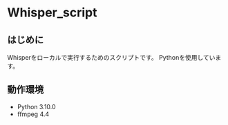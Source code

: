 # Whisper_script

## はじめに
Whisperをローカルで実行するためのスクリプトです。
Pythonを使用しています。

## 動作環境
- Python 3.10.0
- ffmpeg 4.4